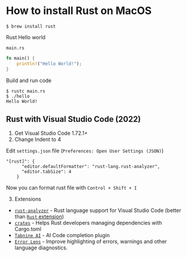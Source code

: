 # How to install Rust on MacOS

```
$ brew install rust
```

Rust Hello world 

`main.rs` 

```rs
fn main() {
    println!("Hello World!");
}
```

Build and run code 

```
$ rustc main.rs
$ ./hello
Hello World!
```

## Rust with Visual Studio Code (2022)

1. Get Visual Studio Code 1.72.1+
2. Change Indent to 4

Edit `settings.json` file (`Preferences: Open User Settings (JSON)`)

```
"[rust]": {
      "editor.defaultFormatter": "rust-lang.rust-analyzer",
      "editor.tabSize": 4
    }
```

Now you can format rust file with `Control + Shift + I`

3. Extensions

* [`rust-analyzer`](https://marketplace.visualstudio.com/items?itemName=rust-lang.rust-analyzer) - Rust language support for Visual Studio Code (better than [`Rust` extension](https://marketplace.visualstudio.com/items?itemName=rust-lang.rust))
* [`crates`](https://marketplace.visualstudio.com/items?itemName=serayuzgur.crates) - Helps Rust developers managing dependencies with Cargo.toml
* [`Tabnine AI`](https://marketplace.visualstudio.com/items?itemName=TabNine.tabnine-vscode) - AI Code completion plugin
* [`Error Lens`](https://marketplace.visualstudio.com/items?itemName=usernamehw.errorlens) - Improve highlighting of errors, warnings and other language diagnostics.